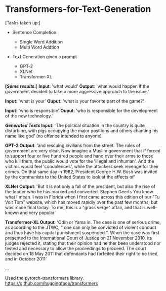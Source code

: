 # Transformers-for-Text-Generation

[Tasks taken up:]
- Sentence Completion
	- Single Word Addition 
	- Multi Word Addtion 

- Text Generation given a prompt 
	- GPT-2
	- XLNet
	- Transformer-XL

**[_Some results:_]**
**Input**: 'what would'
**Output**: 'what would happen if the government decided to take a more aggressive approach to the issue.'

**Input**: 'what is your'
**Ouput**: 'what is your favorite part of the game?'

**Input**: 'who is responsible'
**Ouput**: 'who is responsible for the development of the new technology.'


**_Generated Texts_**
**Input**: 'The political situation in the country is quite disturbing, with pigs occupying the major positions and others chanting his name like god' (no offence intended to anyone)

**GPT-2 Output**: 'and rescuing civilians from the street. The rules of government are very clear. Now imagine a Muslim government that if forced to support four or five hundred people and hand over their arms to those who kill them, the public would vote for the 'illegal and inhuman'. And the victims would feel 'condolences', while the attackers seek revenge for their crimes. On that same day in 1982, President George H.W. Bush was invited by the communists to the United States to look at the effects of'

**XLNet Output**: 'But it is not only a fall of the president, but also the rise of the leader who he has marked and converted. Stephen Geerts You know what I mean. I was in Florida when I first came across this edition of our "Tu Voit Tom" website, which has moved rapidly over the past few months, but was made final today. To me, this is a "grass verge" affair, and that is well-known and very popular'

**Transformer-XL Output**: 'Odin or Yama in. The case is one of serious crime, as according to the JTWC, " one can only be convicted of violent conduct and thus have his capital punishment suspended ". When the case was first presented to the International Court of Justice on 21 November 2010, its judges rejected it, stating that their opinion had neither been understood nor tested and necessary to allow the proceedings to proceed. The court decided on 18 May 2011 that defendants had forfeited their right to be tried, and in October 2011'


...

Used the pytorch-transformers library. 
https://github.com/huggingface/transformers
